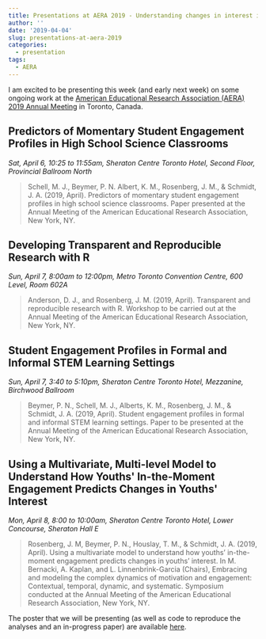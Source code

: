 ```yaml
---
title: Presentations at AERA 2019 - Understanding changes in interest in STEM, student engagement profiles in science, and transparent and reproducible research 
author: ''
date: '2019-04-04'
slug: presentations-at-aera-2019
categories:
  - presentation
tags:
  - AERA
---
```


I am excited to be presenting this week (and early next week) on some ongoing work at the [American Educational Research Association (AERA) 2019 Annual Meeting](http://www.aera19.net/) in Toronto, Canada.

## Predictors of Momentary Student Engagement Profiles in High School Science Classrooms

*Sat, April 6, 10:25 to 11:55am, Sheraton Centre Toronto Hotel, Second Floor, Provincial Ballroom North*

> Schell, M. J., Beymer, P. N. Albert, K. M., Rosenberg, J. M., & Schmidt, J. A. (2019, April). Predictors of momentary student engagement profiles in high school science classrooms. Paper presented at the Annual Meeting of the American Educational Research Association, New York, NY.

## Developing Transparent and Reproducible Research with R

*Sun, April 7, 8:00am to 12:00pm, Metro Toronto Convention Centre, 600 Level, Room 602A*

> Anderson, D. J., and Rosenberg, J. M. (2019, April). Transparent and reproducible research with R. Workshop to be carried out at the Annual Meeting of the American Educational Research Association, New York, NY.

## Student Engagement Profiles in Formal and Informal STEM Learning Settings

*Sun, April 7, 3:40 to 5:10pm, Sheraton Centre Toronto Hotel, Mezzanine, Birchwood Ballroom*

> Beymer, P. N., Schell, M. J., Alberts, K. M., Rosenberg, J. M., & Schmidt, J. A. (2019, April). Student engagement profiles in formal and informal STEM learning settings. Paper to be presented at the Annual Meeting of the American Educational Research Association, New York, NY.

## Using a Multivariate, Multi-level Model to Understand How Youths' In-the-Moment Engagement Predicts Changes in Youths' Interest

*Mon, April 8, 8:00 to 10:00am, Sheraton Centre Toronto Hotel, Lower Concourse, Sheraton Hall E*

> Rosenberg, J. M, Beymer, P. N., Houslay, T. M., & Schmidt, J. A. (2019, April). Using a multivariate model to understand how youths’ in-the-moment engagement predicts changes in youths’ interest. In M. Bernacki, A. Kaplan, and L. Linnenbrink-Garcia (Chairs), Embracing and modeling the complex dynamics of motivation and engagement: Contextual, temporal, dynamic, and systematic. Symposium conducted at the Annual Meeting of the American Educational Research Association, New York, NY.

The poster that we will be presenting (as well as code to reproduce the analyses and an in-progress paper) are available [here](https://osf.io/tk3dn/).